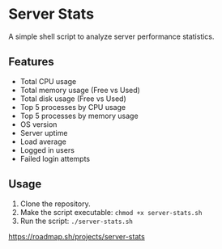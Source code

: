 # Server Stats

A simple shell script to analyze server performance statistics.

## Features
- Total CPU usage
- Total memory usage (Free vs Used)
- Total disk usage (Free vs Used)
- Top 5 processes by CPU usage
- Top 5 processes by memory usage
- OS version
- Server uptime
- Load average
- Logged in users
- Failed login attempts

## Usage
1. Clone the repository.
2. Make the script executable: `chmod +x server-stats.sh`
3. Run the script: `./server-stats.sh`

https://roadmap.sh/projects/server-stats
